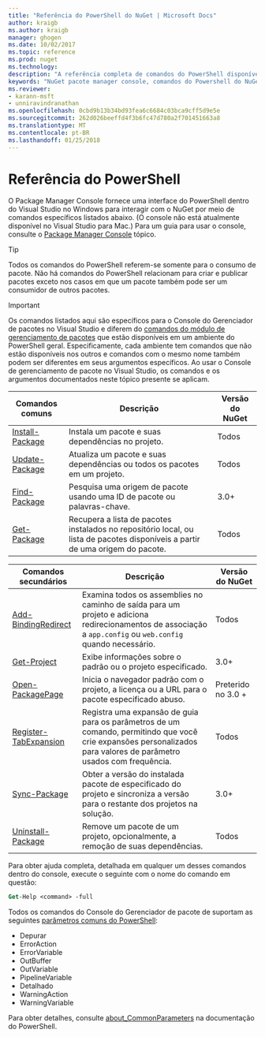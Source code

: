 ```yaml
---
title: "Referência do PowerShell do NuGet | Microsoft Docs"
author: kraigb
ms.author: kraigb
manager: ghogen
ms.date: 10/02/2017
ms.topic: reference
ms.prod: nuget
ms.technology: 
description: "A referência completa de comandos do PowerShell disponíveis no Console do Gerenciador de pacotes do NuGet no Visual Studio."
keywords: "NuGet pacote manager console, comandos do Powershell do NuGet, referência do Powershell do NuGet"
ms.reviewer:
- karann-msft
- unniravindranathan
ms.openlocfilehash: 0cbd9b13b34bd93fea6c6684c03bca9cff5d9e5e
ms.sourcegitcommit: 262d026beeffd4f3b6fc47d780a2f701451663a8
ms.translationtype: MT
ms.contentlocale: pt-BR
ms.lasthandoff: 01/25/2018
---
```

# <a name="powershell-reference"></a>Referência do PowerShell

O Package Manager Console fornece uma interface do PowerShell dentro do Visual Studio no Windows para interagir com o NuGet por meio de comandos específicos listados abaixo. (O console não está atualmente disponível no Visual Studio para Mac.) Para um guia para usar o console, consulte o [Package Manager Console](../tools/package-manager-console.md) tópico.

> [!Tip]
> Todos os comandos do PowerShell referem-se somente para o consumo de pacote. Não há comandos do PowerShell relacionam para criar e publicar pacotes exceto nos casos em que um pacote também pode ser um consumidor de outros pacotes.

> [!Important]
> Os comandos listados aqui são específicos para o Console do Gerenciador de pacotes no Visual Studio e diferem do [comandos do módulo de gerenciamento de pacotes](/powershell/module/packagemanagement/?view=powershell-6) que estão disponíveis em um ambiente do PowerShell geral. Especificamente, cada ambiente tem comandos que não estão disponíveis nos outros e comandos com o mesmo nome também podem ser diferentes em seus argumentos específicos. Ao usar o Console de gerenciamento de pacote no Visual Studio, os comandos e os argumentos documentados neste tópico presente se aplicam.

| Comandos comuns | Descrição | Versão do NuGet |
| --- | --- | --- |
| [Install-Package](ps-ref-install-package.md) | Instala um pacote e suas dependências no projeto. | Todos |
| [Update-Package](ps-ref-update-package.md) | Atualiza um pacote e suas dependências ou todos os pacotes em um projeto. | Todos |
| [Find-Package](ps-ref-find-package.md) | Pesquisa uma origem de pacote usando uma ID de pacote ou palavras-chave. | 3.0+ |
| [Get-Package](ps-ref-get-package.md) | Recupera a lista de pacotes instalados no repositório local, ou lista de pacotes disponíveis a partir de uma origem do pacote. | Todos |

| Comandos secundários | Descrição | Versão do NuGet |
| --- | --- | --- |
| [Add-BindingRedirect](ps-ref-add-bindingredirect.md) | Examina todos os assemblies no caminho de saída para um projeto e adiciona redirecionamentos de associação a `app.config` ou `web.config` quando necessário. | Todos |
| [Get-Project](ps-ref-get-project.md) | Exibe informações sobre o padrão ou o projeto especificado. | 3.0+ |
| [Open-PackagePage](ps-ref-open-packagepage.md) | Inicia o navegador padrão com o projeto, a licença ou a URL para o pacote especificado abuso. | Preterido no 3.0 + |
| [Register-TabExpansion](ps-ref-register-tabexpansion.md) | Registra uma expansão de guia para os parâmetros de um comando, permitindo que você crie expansões personalizados para valores de parâmetro usados com frequência. | Todos |
| [Sync-Package](ps-ref-sync-package.md) | Obter a versão do instalada pacote de especificado do projeto e sincroniza a versão para o restante dos projetos na solução. | 3.0+ |
| [Uninstall-Package](ps-ref-uninstall-package.md) | Remove um pacote de um projeto, opcionalmente, a remoção de suas dependências. | Todos |

Para obter ajuda completa, detalhada em qualquer um desses comandos dentro do console, execute o seguinte com o nome do comando em questão:

```ps
Get-Help <command> -full
```

Todos os comandos do Console do Gerenciador de pacote de suportam as seguintes [parâmetros comuns do PowerShell](http://go.microsoft.com/fwlink/?LinkID=113216):

- Depurar
- ErrorAction
- ErrorVariable
- OutBuffer
- OutVariable
- PipelineVariable
- Detalhado
- WarningAction
- WarningVariable

Para obter detalhes, consulte [about_CommonParameters](http://go.microsoft.com/fwlink/?LinkID=113216) na documentação do PowerShell.
